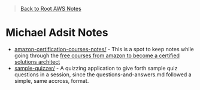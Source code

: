> [Back to Root AWS Notes](../README.md)

# Michael Adsit Notes

- [amazon-certification-courses-notes/](amazon-certification-courses-notes/readme.md) - This is a spot to keep notes while going through the [free courses from amazon to become a certified solutions architect](https://aws.amazon.com/certification/certified-solutions-architect-associate/)
- [sample-quizzer/](sample-quizzer/readme.md) - A quizzing application to give forth sample quiz questions in a session, since the questions-and-answers.md followed a simple, same accross, format.